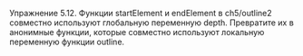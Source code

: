 Упражнение 5.12. Функции startElement и endElement в ch5/outline2 совместно используют глобальную переменную depth. Превратите их в анонимные функции, которые совместно используют локальную переменную функции outline.